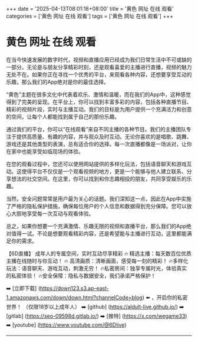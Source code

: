 +++
date = '2025-04-13T08:01:18+08:00'
title = '黄色 网址 在线 观看'
categories = ['黄色 网址 在线 观看']
tags = ['黄色 网址 在线 观看']
+++

# 黄色 网址 在线 观看

在当今快速发展的数字时代，视频和直播应用已经成为我们日常生活中不可或缺的一部分。无论是与朋友分享精彩时刻，还是观看喜爱的主播进行直播，视频的魅力无处不在。如果你正在寻找一个优秀的平台，来观看各种内容，还想要享受互动的乐趣，那么我们的App绝对是你的最佳选择。

“黄色”主题在很多文化中代表着欢乐、激情和温暖，而在我们的App中，这种感觉得到了完美的呈现。在平台上，你可以找到丰富多彩的内容，包括各种直播节目、精彩的视频片段，实时与主播互动。我们的目标是为用户提供一个充满活力和创意的空间，让每个人都能找到属于自己的那份乐趣。

通过我们的平台，你可以“在线观看”来自不同主播的各种节目。我们的主播团队专注于提供高质量、有趣的内容，并与观众及时互动。无论你喜欢的是唱歌、跳舞、游戏还是其他类型的表演，总有适合你的选择。每一次直播都像是一场派对，让你在家中也能享受如临现场的体验。

在您的观看过程中，您还可以使用网站提供的多样化玩法，包括语音聊天和游戏互动。这使得平台不仅仅是一个观看视频的地方，更是一个能够与他人建立联系、分享想法的社交空间。在这里，你可以找到和你志趣相投的朋友，共同享受娱乐的乐趣。

当然，安全问题常常是用户最为关心的话题。我们深知这一点，因此在App中实施了严格的隐私保护措施，确保每位用户的个人信息和数据得到充分保障。您可以放心大胆地享受每一次互动与观看体验。

总之，如果你想要一个充满激情、乐趣无限的视频和直播平台，那么我们的App绝对值得一试。不论是想要观看精彩内容，还是希望能与主播进行互动，这里都能满足你的需求。

【6D直播】
成年人的专属空间，实时互动尽享精彩
🔥 精选主播：每天数百位优质主播在线随时与你互动！
🔥 高清画质：清晰画面，感受每一刻的精彩！
🔥多样化玩法：语音聊天、游戏互动，刺激无穷！
🔥私密房间：独享专属时光，体验真实的私密体验！
🔥安全保障：隐私与数据安全，我们承诺严格保护！

➡️ [立即下载] (https://down123.s3.ap-east-1.amazonaws.com/down/down.html?channelCode=blog) ⬅️ ，开启你的私密世界！
（仅限18岁以上成年人）
➡️ [github] (https://aldult-live.github.io/)
➡️ [gitlab] (https://seo-09598d.gitlab.io/)
➡️ [推特] (https://x.com/wegame33)
➡️ [youtube] (https://www.youtube.com/@6Dlive)

---

